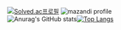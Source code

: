 [![Solved.ac프로필](http://mazassumnida.wtf/api/v2/generate_badge?boj=tyoon97)](https://solved.ac/tyoon97)
![mazandi profile](http://mazandi.herokuapp.com/api?handle=tyoon97&theme=dark)  
![Anurag's GitHub stats](https://github-readme-stats.vercel.app/api?username=tykwon97&show_icons=true&theme=radical)[![Top Langs](https://github-readme-stats.vercel.app/api/top-langs/?username=tykwon97&layout=compact)](https://github.com/tykwon97/github-readme-stats)

